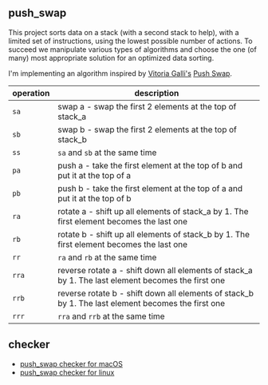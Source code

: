 ## push_swap

This project sorts data on a stack (with a second stack to help), with a limited set of instructions, using the lowest possible number of actions. To succeed we manipulate various types of algorithms and choose the one (of many) most appropriate solution for an optimized data sorting.

I'm implementing an algorithm inspired by [Vitoria Galli's](https://github.com/vscabell) [Push Swap](https://github.com/vscabell/push_swap).

| operation | description |
| ------------ | ------------ |
| `sa` | swap a - swap the first 2 elements at the top of stack_a |
| `sb` | swap b - swap the first 2 elements at the top of stack_b |
| `ss` | `sa` and `sb` at the same time |
| `pa` | push a - take the first element at the top of b and put it at the top of a |
| `pb` | push b - take the first element at the top of a and put it at the top of b |
| `ra` | rotate a - shift up all elements of stack_a by 1. The first element becomes the last one |
| `rb` | rotate b - shift up all elements of stack_b by 1. The first element becomes the last one |
| `rr` | `ra` and `rb` at the same time |
| `rra` | reverse rotate a - shift down all elements of stack_a by 1. The last element becomes the first one |
| `rrb` | reverse rotate b - shift down all elements of stack_b by 1. The last element becomes the first one |
| `rrr` | `rra` and `rrb` at the same time |

## checker

* [push_swap checker for macOS](https://projects.intra.42.fr/uploads/document/document/4148/checker_Mac)
* [push_swap checker for linux](https://projects.intra.42.fr/uploads/document/document/4149/checker_linux)
